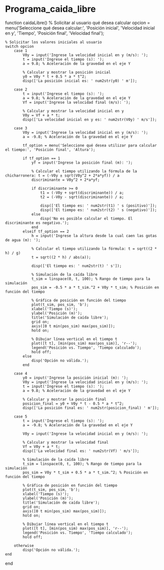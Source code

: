 # Programa_caida_libre
function caidaLibre()
    % Solicitar al usuario qué desea calcular
    opcion = menu('Seleccione qué desea calcular:', 'Posición inicial', 'Velocidad inicial en y', 'Tiempo', 'Posición final', 'Velocidad final');
    
    % Solicitar los valores iniciales al usuario
    switch opcion
        case 1
            V0y = input('Ingrese la velocidad inicial en y (m/s): ');
            t = input('Ingrese el tiempo (s): ');
            a = 9.8; % Aceleración de la gravedad en el eje Y
            
            % Calcular y mostrar la posición inicial
            y0 = V0y * t + 0.5 * a * t^2;
            disp(['La posición inicial es: ' num2str(y0) ' m']);
            
        case 2
            t = input('Ingrese el tiempo (s): ');
            a = 9.8; % Aceleración de la gravedad en el eje Y
            Vf = input('Ingrese la velocidad final (m/s): ');
            
            % Calcular y mostrar la velocidad inicial en y
            V0y = Vf + a * t;
            disp(['La velocidad inicial en y es: ' num2str(V0y) ' m/s']);
            
        case 3
            V0y = input('Ingrese la velocidad inicial en y (m/s): ');
            a = -9.8; % Aceleración de la gravedad en el eje Y

            tf_option = menu('Seleccione qué desea utilizar para calcular el tiempo:', 'Posición final', 'Altura');
            
            if tf_option == 1
                yf = input('Ingrese la posición final (m): ');

                % Calcular el tiempo utilizando la fórmula de la chicharronera: t = (-V0y ± sqrt(V0y^2 + 2*a*yf)) / a
                discriminante = V0y^2 + 2*a*yf;

                if discriminante >= 0
                    t1 = (-V0y + sqrt(discriminante)) / a;
                    t2 = (-V0y - sqrt(discriminante)) / a;

                    disp(['El tiempo es: ' num2str(t1) ' s (positivo)']);
                    disp(['El tiempo es: ' num2str(t2) ' s (negativo)']);
                else
                    disp('No es posible calcular el tiempo. El discriminante es negativo.');
                end
            elseif tf_option == 2
                h = input('Ingrese la altura desde la cual caen las gotas de agua (m): ');

                % Calcular el tiempo utilizando la fórmula: t = sqrt((2 * h) / g)
                t = sqrt((2 * h) / abs(a));

                disp(['El tiempo es: ' num2str(t) ' s']);

                % Simulación de la caída libre
                t_sim = linspace(0, t, 100); % Rango de tiempo para la simulación
                pos_sim = -0.5 * a * t_sim.^2 + V0y * t_sim; % Posición en función del tiempo

                % Gráfica de posición en función del tiempo
                plot(t_sim, pos_sim, 'b');
                xlabel('Tiempo (s)');
                ylabel('Posición (m)');
                title('Simulación de caída libre');
                grid on;
                axis([0 t min(pos_sim) max(pos_sim)]);
                hold on;

                % Dibujar línea vertical en el tiempo t
                plot([t t], [min(pos_sim) max(pos_sim)], 'r--');
                legend('Posición vs. Tiempo', 'Tiempo calculado');
                hold off;
            else
                disp('Opción no válida.');
            end
            
        case 4
            y0 = input('Ingrese la posición inicial (m): ');
            V0y = input('Ingrese la velocidad inicial en y (m/s): ');
            t = input('Ingrese el tiempo (s): ');
            a = 9.8; % Aceleración de la gravedad en el eje Y
            
            % Calcular y mostrar la posición final
            posicion_final = y0 + V0y * t - 0.5 * a * t^2;
            disp(['La posición final es: ' num2str(posicion_final) ' m']);
            
        case 5
            t = input('Ingrese el tiempo (s): ');
            a = -9.8; % Aceleración de la gravedad en el eje Y
            
            V0y = input('Ingrese la velocidad inicial en y (m/s): ');
            
            % Calcular y mostrar la velocidad final
            Vf = V0y + a * t;
            disp(['La velocidad final es: ' num2str(Vf) ' m/s']);
            
            % Simulación de la caída libre
            t_sim = linspace(0, t, 100); % Rango de tiempo para la simulación
            pos_sim = V0y * t_sim + 0.5 * a * t_sim.^2; % Posición en función del tiempo

            % Gráfica de posición en función del tiempo
            plot(t_sim, pos_sim, 'b');
            xlabel('Tiempo (s)');
            ylabel('Posición (m)');
            title('Simulación de caída libre');
            grid on;
            axis([0 t min(pos_sim) max(pos_sim)]);
            hold on;

            % Dibujar línea vertical en el tiempo t
            plot([t t], [min(pos_sim) max(pos_sim)], 'r--');
            legend('Posición vs. Tiempo', 'Tiempo calculado');
            hold off;
            
        otherwise
            disp('Opción no válida.');
    end
end
